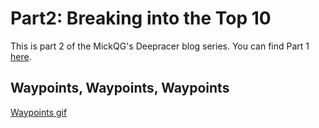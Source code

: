 # Part2: Breaking into the Top 10

This is part 2 of the MickQG's Deepracer blog series. You can find Part 1 [here](https://mickqg.github.io/DeepracerBlog/).

## Waypoints, Waypoints, Waypoints
[Waypoints gif](Assets/Gif_large.gif)
